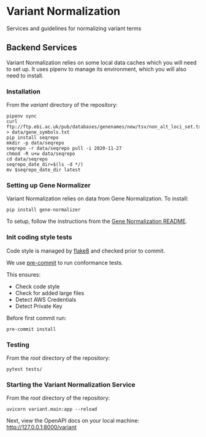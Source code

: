 # Variant Normalization
Services and guidelines for normalizing variant terms

## Backend Services
Variant Normalization relies on some local data caches which you will need to set up. It uses pipenv to manage its environment, which you will also need to install.

### Installation
From the _variant_ directory of the repository:
```
pipenv sync
curl ftp://ftp.ebi.ac.uk/pub/databases/genenames/new/tsv/non_alt_loci_set.txt > data/gene_symbols.txt
pip install seqrepo
mkdir -p data/seqrepo
seqrepo -r data/seqrepo pull -i 2020-11-27
chmod -R u+w data/seqrepo
cd data/seqrepo
seqrepo_date_dir=$(ls -d */)
mv $seqrepo_date_dir latest
```

### Setting up Gene Normalizer
Variant Normalization relies on data from Gene Normalization. To install:
```shell script
pip install gene-normalizer
```

To setup, follow the instructions from the [Gene Normalization README](https://github.com/cancervariants/gene-normalization). 

### Init coding style tests

Code style is managed by [flake8](https://github.com/PyCQA/flake8) and checked prior to commit.

We use [pre-commit](https://pre-commit.com/#usage) to run conformance tests.

This ensures:

* Check code style
* Check for added large files
* Detect AWS Credentials
* Detect Private Key

Before first commit run:

```
pre-commit install
```

### Testing
From the _root_ directory of the repository:
```
pytest tests/
```

### Starting the Variant Normalization Service
From the _root_ directory of the repository:
```
uvicorn variant.main:app --reload
```
Next, view the OpenAPI docs on your local machine:
http://127.0.0.1:8000/variant